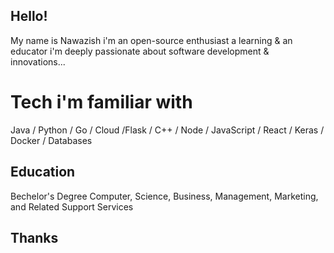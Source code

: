 ## Hello!

My name is Nawazish i'm an open-source enthusiast a learning & an educator i'm deeply passionate about software development & innovations...

# Tech i'm familiar with

Java / Python / Go / Cloud /Flask / C++ / Node / 
JavaScript / React / Keras / Docker / Databases
## Education

Bechelor's Degree Computer, Science, Business, Management, Marketing, and Related Support Services


## Thanks


```markdown

```

```markdown

```


